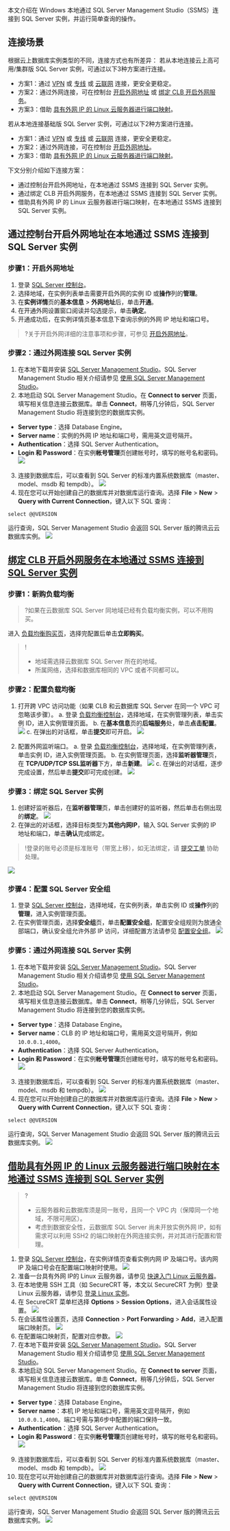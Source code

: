 
本文介绍在 Windows 本地通过 SQL Server Management Studio（SSMS）连接到 SQL Server 实例，并运行简单查询的操作。

## 连接场景
根据云上数据库实例类型的不同，连接方式也有所差异：
若从本地连接云上高可用/集群版 SQL Server 实例，可通过以下3种方案进行连接。
- 方案1：通过 [VPN](https://cloud.tencent.com/document/product/554/18980) 或 [专线](https://cloud.tencent.com/document/product/216/7557) 或 [云联网](https://cloud.tencent.com/document/product/877/18768) 连接，更安全更稳定。
- 方案2：通过外网连接，可在控制台 [开启外网地址](#kqwwdz) 或 [绑定 CLB 开启外网服务](#CLBKQWW)。
- 方案3：借助 [具有外网 IP 的 Linux 云服务器进行端口映射](#WWIPLJSL)。

若从本地连接基础版 SQL Server 实例，可通过以下2种方案进行连接。
- 方案1：通过 [VPN](https://cloud.tencent.com/document/product/554/18980) 或 [专线](https://cloud.tencent.com/document/product/216/7557) 或 [云联网](https://cloud.tencent.com/document/product/877/18768) 连接，更安全更稳定。
- 方案2：通过外网连接，可在控制台 [开启外网地址](#kqwwdz)。
- 方案3：借助 [具有外网 IP 的 Linux 云服务器进行端口映射](https://cloud.tencent.com/document/product/238/11627#WWIPLJSL)。

下文分别介绍如下连接方案：
- 通过控制台开启外网地址，在本地通过 SSMS 连接到 SQL Server 实例。
- 通过绑定 CLB 开启外网服务，在本地通过 SSMS 连接到 SQL Server 实例。
- 借助具有外网 IP 的 Linux 云服务器进行端口映射，在本地通过 SSMS 连接到 SQL Server 实例。

## 通过控制台开启外网地址在本地通过 SSMS 连接到 SQL Server 实例
[](id:kqwwdz)
### 步骤1：开启外网地址
1. 登录 [SQL Server 控制台](https://console.cloud.tencent.com/sqlserver)。
2. 选择地域，在实例列表单击需要开启外网的实例 ID 或**操作**列的**管理**。
3. 在**实例详情**页的**基本信息** > **外网地址**后，单击**开通**。
4. 在开通外网设置窗口阅读并勾选提示，单击**确定**。
5. 开通成功后，在实例详情页基本信息下查询示例的外网 IP 地址和端口号。
>?关于开启外网详细的注意事项和步骤，可参见 [开启外网地址](https://cloud.tencent.com/document/product/238/77966)。

### 步骤2：通过外网连接 SQL Server 实例
1. 在本地下载并安装 [SQL Server Management Studio](https://docs.microsoft.com/en-us/sql/ssms/download-sql-server-management-studio-ssms?view=sql-server-ver16)。SQL Server Management Studio 相关介绍请参见 [使用 SQL Server Management Studio](https://docs.microsoft.com/zh-cn/sql/ssms/sql-server-management-studio-ssms?view=sql-server-ver15)。
2. 本地启动 SQL Server Management Studio。在 **Connect to server**  页面，填写相关信息连接云数据库。单击 **Connect**，稍等几分钟后，SQL Server Management Studio 将连接到您的数据库实例。
 - **Server type**：选择 Database Engine。
 - **Server name**：实例的外网 IP 地址和端口号，需用英文逗号隔开。
 -  **Authentication**：选择 SQL Server Authentication。
 -  **Login 和 Password**：在实例**帐号管理**页创建帐号时，填写的帐号名和密码。
![](https://main.qcloudimg.com/raw/14d90aa2eda6c841680f0fdc74db8219.png)
3. 连接到数据库后，可以查看到 SQL Server 的标准内置系统数据库（master、model、msdb 和 tempdb）。
![](https://main.qcloudimg.com/raw/c65c02197b506bd5b326128f1a3983a0.png)
4.  现在您可以开始创建自己的数据库并对数据库运行查询。选择 **File** > **New** > **Query with Current Connection**，键入以下 SQL 查询：
```
select @@VERSION
```
运行查询，SQL Server Management Studio 会返回 SQL Server 版的腾讯云云数据库实例。
![](https://qcloudimg.tencent-cloud.cn/raw/620a6143d5687581e9f2892e3fb76130.png)

## [绑定 CLB 开启外网服务在本地通过 SSMS 连接到 SQL Server 实例](id:CLBKQWW)
### 步骤1：新购负载均衡
>?如果在云数据库 SQL Server 同地域已经有负载均衡实例，可以不用购买。
>
进入 [负载均衡购买页](https://buy.cloud.tencent.com/clb)，选择完配置后单击**立即购买**。
>!
>- 地域需选择云数据库 SQL Server 所在的地域。
>- 所属网络，选择和数据库相同的 VPC 或者不同都可以。

### 步骤2：配置负载均衡
1. 打开跨 VPC 访问功能（如果 CLB 和云数据库 SQL Server 在同一个 VPC 可忽略该步骤）。
a. 登录 [负载均衡控制台](https://console.cloud.tencent.com/clb/instance)，选择地域，在实例管理列表，单击实例 ID，进入实例管理页面。
b. 在**基本信息**页的**后端服务**处，单击**点击配置**。
![](https://qcloudimg.tencent-cloud.cn/raw/8ff86cded677aded4343f4c8ca94bdd3.png)
c. 在弹出的对话框，单击**提交**即可开启。
![](https://qcloudimg.tencent-cloud.cn/raw/ff42f39084a4c37e6558b44e0c645c57.png)

2. 配置外网监听端口。
a. 登录 [负载均衡控制台](https://console.cloud.tencent.com/clb/instance)，选择地域，在实例管理列表，单击实例 ID，进入实例管理页面。
b. 在实例管理页面，选择**监听器管理**页，在 **TCP/UDP/TCP SSL监听器**下方，单击**新建**。
![](https://qcloudimg.tencent-cloud.cn/raw/6ec6c16cd556710910349f961ff49799.png)
c. 在弹出的对话框，逐步完成设置，然后单击**提交**即可完成创建。
![](https://qcloudimg.tencent-cloud.cn/raw/43f1a017f94712f93ef80d886a8452d5.png)

### 步骤3：绑定 SQL Server 实例
1. 创建好监听器后，在**监听器管理**页，单击创建好的监听器，然后单击右侧出现的**绑定**。
![](https://qcloudimg.tencent-cloud.cn/raw/3f96c6cc462304f626a1ec4c464b1132.png)
2. 在弹出的对话框，选择目标类型为**其他内网IP**，输入 SQL Server 实例的 IP 地址和端口，单击**确认**完成绑定。
>!登录的账号必须是标准账号（带宽上移），如无法绑定，请 [提交工单](https://console.cloud.tencent.com/workorder/category) 协助处理。
>
![](https://qcloudimg.tencent-cloud.cn/raw/d1f887acdf59375add6c0d13afd08d90.png)

### 步骤4：配置 SQL Server 安全组
1. 登录 [SQL Server 控制台](https://console.cloud.tencent.com/sqlserver)，选择地域，在实例列表，单击实例 ID 或**操作**列的**管理**，进入实例管理页面。
2. 在实例管理页面，选择**安全组**页，单击**配置安全组**，配置安全组规则为放通全部端口，确认安全组允许外部 IP 访问，详细配置方法请参见 [配置安全组](https://cloud.tencent.com/document/product/238/43287)。
![](https://qcloudimg.tencent-cloud.cn/raw/9e21be547485994b56ee900b9c04fec6.png)

### 步骤5：通过外网连接 SQL Server 实例
1. 在本地下载并安装 [SQL Server Management Studio](https://docs.microsoft.com/en-us/sql/ssms/download-sql-server-management-studio-ssms?view=sql-server-ver16)。SQL Server Management Studio 相关介绍请参见 [使用 SQL Server Management Studio](https://docs.microsoft.com/zh-cn/sql/ssms/sql-server-management-studio-ssms?view=sql-server-ver15)。
2. 本地启动 SQL Server Management Studio。在 **Connect to server**  页面，填写相关信息连接云数据库。单击 **Connect**，稍等几分钟后，SQL Server Management Studio 将连接到您的数据库实例。
 - **Server type**：选择 Database Engine。
 - **Server name**：CLB 的 IP 地址和端口号，需用英文逗号隔开，例如 `10.0.0.1,4000`。
 -  **Authentication**：选择 SQL Server Authentication。
 -  **Login 和 Password**：在实例**帐号管理**页创建帐号时，填写的帐号名和密码。
![](https://main.qcloudimg.com/raw/14d90aa2eda6c841680f0fdc74db8219.png)
3. 连接到数据库后，可以查看到 SQL Server 的标准内置系统数据库（master、model、msdb 和 tempdb）。
![](https://main.qcloudimg.com/raw/c65c02197b506bd5b326128f1a3983a0.png)
4.  现在您可以开始创建自己的数据库并对数据库运行查询。选择 **File** > **New** > **Query with Current Connection**，键入以下 SQL 查询：
```
select @@VERSION
```
运行查询，SQL Server Management Studio 会返回 SQL Server 版的腾讯云云数据库实例。
![](https://qcloudimg.tencent-cloud.cn/raw/620a6143d5687581e9f2892e3fb76130.png)

## [借助具有外网 IP 的 Linux 云服务器进行端口映射在本地通过 SSMS 连接到 SQL Server 实例](id:WWIPLJSL)

>?
>- 云服务器和云数据库须是同一账号，且同一个 VPC 内（保障同一个地域，不限可用区）。
>- 考虑到数据安全性，云数据库 SQL Server 尚未开放实例外网 IP，如有需求可以利用 SSH2 的端口映射在外网连接实例，并对其进行配置和管理。

1. 登录 [SQL Server 控制台](https://console.cloud.tencent.com/sqlserver)，在实例详情页查看实例内网 IP 及端口号。该内网 IP 及端口号会在配置端口映射时使用。
![](https://main.qcloudimg.com/raw/5482cc658c605ea56a5502097b862e92.png)
2. 准备一台具有外网 IP的 Linux 云服务器，请参见 [快速入门 Linux 云服务器](https://cloud.tencent.com/document/product/213/2936)。
3. 在本地使用 SSH 工具（如 SecureCRT 等，本文以 SecureCRT 为例）登录 Linux 云服务器，请参见 [登录 Linux 实例](https://cloud.tencent.com/document/product/213/5436)。
4. 在 SecureCRT 菜单栏选择 **Options** > **Session Options**，进入会话属性设置。
![](https://main.qcloudimg.com/raw/acbb1ad0a808ac59a0053063b75aab8b.png)
5. 在会话属性设置页，选择 **Connection** > **Port Forwarding** > **Add**，进入配置端口映射页。
![](https://main.qcloudimg.com/raw/05f0cadcda75c6f931f34eb296a5ab6f.png)
6. 在配置端口映射页，配置对应参数。
![](https://main.qcloudimg.com/raw/0ac1295fb04aebff56050b3bc6b32f6e.png)
7. 在本地下载并安装 [SQL Server Management Studio](https://docs.microsoft.com/en-us/sql/ssms/download-sql-server-management-studio-ssms)。SQL Server Management Studio 相关介绍请参见 [使用 SQL Server Management Studio](https://docs.microsoft.com/zh-cn/sql/ssms/sql-server-management-studio-ssms?view=sql-server-ver15)。
8. 本地启动 SQL Server Management Studio。在 **Connect to server**  页面，填写相关信息连接云数据库。单击 **Connect**，稍等几分钟后，SQL Server Management Studio 将连接到您的数据库实例。
 - **Server type**：选择 Database Engine。
 - **Server name**：本机 IP 地址和端口号，需用英文逗号隔开，例如`10.0.0.1,4000`。端口号需与第6步中配置的端口保持一致。
 -  **Authentication**：选择 SQL Server Authentication。
 -  **Login 和 Password**：在实例**帐号管理**页创建帐号时，填写的帐号名和密码。
![](https://main.qcloudimg.com/raw/14d90aa2eda6c841680f0fdc74db8219.png)
9.  连接到数据库后，可以查看到 SQL Server 的标准内置系统数据库（master、model、msdb 和 tempdb）。
![](https://main.qcloudimg.com/raw/c65c02197b506bd5b326128f1a3983a0.png)
10. 现在您可以开始创建自己的数据库并对数据库运行查询。选择 **File** > **New** > **Query with Current Connection**，键入以下 SQL 查询：
```
select @@VERSION
```
运行查询，SQL Server Management Studio 会返回 SQL Server 版的腾讯云云数据库实例。
![](https://qcloudimg.tencent-cloud.cn/raw/620a6143d5687581e9f2892e3fb76130.png)
